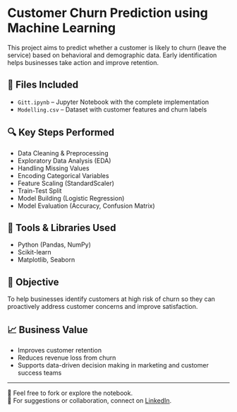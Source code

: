 # Customer Churn Prediction using Machine Learning

This project aims to predict whether a customer is likely to churn (leave the service) based on behavioral and demographic data. Early identification helps businesses take action and improve retention.

## 📂 Files Included
- `Gitt.ipynb` – Jupyter Notebook with the complete implementation
- `Modelling.csv` – Dataset with customer features and churn labels

## 🔍 Key Steps Performed
- Data Cleaning & Preprocessing
- Exploratory Data Analysis (EDA)
- Handling Missing Values
- Encoding Categorical Variables
- Feature Scaling (StandardScaler)
- Train-Test Split
- Model Building (Logistic Regression)
- Model Evaluation (Accuracy, Confusion Matrix)

## 🧰 Tools & Libraries Used
- Python (Pandas, NumPy)
- Scikit-learn
- Matplotlib, Seaborn

## 🎯 Objective
To help businesses identify customers at high risk of churn so they can proactively address customer concerns and improve satisfaction.

## 📈 Business Value
- Improves customer retention
- Reduces revenue loss from churn
- Supports data-driven decision making in marketing and customer success teams

---

🔗 Feel free to fork or explore the notebook.  
📩 For suggestions or collaboration, connect on [LinkedIn](https://www.linkedin.com/in/suraj-kumar-2307skp/).

